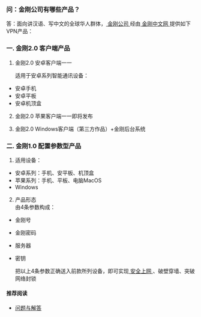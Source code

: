 ### 问：金刚公司有哪些产品？

答：面向讲汉语、写中文的全球华人群体，[ 金刚公司 ](https://a2zitpro.github.io/web/金刚公司)经由[ 金刚中文网 ](https://a2zitpro.github.io/web/金刚中文网)提供如下VPN产品：

### 一. 金刚2.0 客户端产品

1. 金刚2.0 安卓客户端一一

     适用于安卓系列智能通讯设备：
- 安卓手机
- 安卓平板
- 安卓机顶盒

2. 金刚2.0 苹果客户端一一即将发布

3. 金刚2.0 Windows客户端（第三方作品）+金刚后台系统

### 二. 金刚1.0 配置参数型产品

1. 适用设备：<br>
- 安卓系列：手机、安平板、机顶盒 <br>
- 苹果系列：手机、平板、电脑MacOS <br>
- Windows <br>

2. 产品形态<br>
由4条参数构成：<br>
- 金刚号
- 金刚密码
- 服务器
- 密钥

    把以上4条参数正确送入前款所列设备，即可实现[ 安全上网 ](https://a2zitpro.github.io/web/产品与服务的价值)、破壁穿墙、突破网络封锁<br>

#### 推荐阅读
- [ 问题与解答 ](https://a2zitpro.github.io/web/问题与解答)
